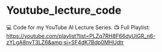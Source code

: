 # Youtube_lecture_code
💻 Code for my YouTube AI Lecture Series. 📺 Full Playlist: https://youtube.com/playlist?list=PLZq7RH8F66dyUiGR_n6-zYLgA8nyT3LZ6&amp;si=SF4dK7Bdp0MHUdtr
